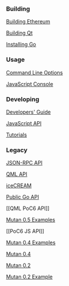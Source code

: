 ### Building 

[Building Ethereum](https://github.com/ethereum/go-ethereum/wiki/Building-Ethereum)

[Building Qt](https://github.com/ethereum/go-ethereum/wiki/Building-Qt)

[Installing Go](https://github.com/ethereum/go-ethereum/wiki/Installing-Go)

### Usage

[Command Line Options](https://github.com/ethereum/go-ethereum/wiki/Command-Line-Options)

[JavaScript Console](https://github.com/ethereum/go-ethereum/wiki/Frontier-Console)

### Developing

[Developers' Guide](https://github.com/ethereum/go-ethereum/wiki/Developers%27-Guide)

[JavaScript API](https://github.com/ethereum/wiki/wiki/JavaScript-API)

[Tutorials](https://github.com/ethereum/go-ethereum/wiki/Tutorials)


### Legacy

[JSON-RPC API](https://github.com/ethereum/wiki/wiki/JSON-RPC)

[QML API](https://github.com/ethereum/go-ethereum/wiki/QML-PoC6-API)

[iceCREAM](https://github.com/ethereum/go-ethereum/wiki/iceCREAM-(debugger))

[Public Go API](https://github.com/ethereum/go-ethereum/wiki/PoC-5-Public-Go-API)

[[QML PoC6 API]]

[Mutan 0.5 Examples](https://github.com/ethereum/go-ethereum/wiki/Mutan-0.5-Examples)

[[PoC6 JS API]]

[Mutan 0.4 Examples](https://github.com/ethereum/go-ethereum/wiki/Mutan-0.4-Examples)

[Mutan 0.4](https://github.com/ethereum/go-ethereum/wiki/Mutan-0.4)

[Mutan 0.2](https://github.com/ethereum/go-ethereum/wiki/Mutan-0.2)

[Mutan 0.2 Example](https://github.com/ethereum/go-ethereum/wiki/Mutan-0.2-Example)